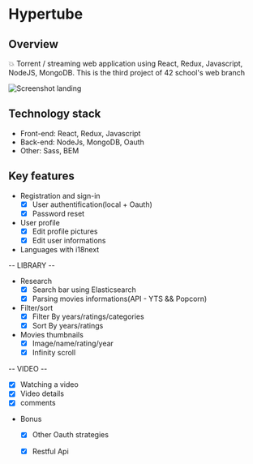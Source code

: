 # Hypertube

## Overview
💥 Torrent / streaming web application using React, Redux, Javascript, NodeJS, MongoDB. 
This is the third project of 42 school's web branch

![Screenshot landing](https://i.imgur.com/jRy9d4W.png)

## Technology stack

+ Front-end: React, Redux, Javascript
+ Back-end: NodeJs, MongoDB, Oauth
+ Other: Sass, BEM

## Key features

+ Registration and sign-in
  - [x] User authentification(local + Oauth)
  - [x] Password reset
+ User profile
  - [x] Edit profile pictures
  - [x] Edit user informations
+ Languages with i18next

-- LIBRARY --
+ Research
  - [x] Search bar using Elasticsearch
  - [x] Parsing movies informations(API - YTS && Popcorn)
+ Filter/sort
  - [x] Filter By years/ratings/categories
  - [x] Sort By years/ratings
+ Movies thumbnails
  - [x] Image/name/rating/year
  - [x] Infinity scroll
  
 -- VIDEO --
  - [x] Watching a video
  - [x] Video details
  - [x] comments

+ Bonus
  - [x] Other Oauth strategies
  - [x] Restful Api
  

